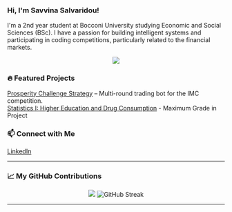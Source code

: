 ### Hi, I'm Savvina Salvaridou!
I'm a 2nd year student at Bocconi University studying Economic and Social Sciences (BSc). I have a passion for building intelligent systems and participating in coding competitions, particularly related to the financial markets. 

<p align="center">
  <img src="https://skillicons.dev/icons?i=python,r,java,html,css" />
</p>

### 🔥 Featured Projects
[Prosperity Challenge Strategy](https://github.com/BocconiStudentsFinancialMarkets/Prosperity-Challenge-Sigfrido-Island) – Multi-round trading bot for the IMC competition. <br>
[Statistics I: Higher Education and Drug Consumption](https://github.com/salvaridou/higher-education-drug-consumption) - Maximum  Grade in Project

### 📫 Connect with Me
[LinkedIn](https://www.linkedin.com/in/ssalvaridou/)

<hr>

### 📈 My GitHub Contributions

<div align="center">

  <img src="https://github-readme-stats.vercel.app/api?username=salvaridou&show_icons=true&count_private=true&hide_rank=true&theme=default" />
  
  <img src="https://github-readme-streak-stats.herokuapp.com/?user=salvaridou&theme=default" alt="GitHub Streak" />

</div>

<hr>

